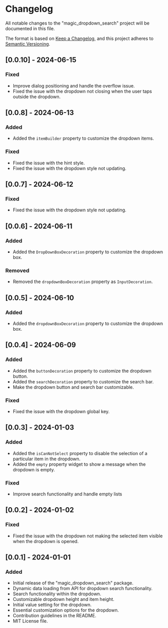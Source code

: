 # Changelog

All notable changes to the "magic_dropdown_search" project will be documented in this file.

The format is based on [Keep a Changelog](https://keepachangelog.com/en/1.0.0/),
and this project adheres to [Semantic Versioning](https://semver.org/spec/v2.0.0.html).


## [0.0.10] - 2024-06-15

### Fixed
- Improve dialog positioning and handle the overflow issue.
- Fixed the issue with the dropdown not closing when the user taps outside the dropdown.


## [0.0.8] - 2024-06-13

### Added
- Added the `itemBuilder` property to customize the dropdown items.

### Fixed
- Fixed the issue with the hint style.
- Fixed the issue with the dropdown style not updating.


## [0.0.7] - 2024-06-12

### Fixed
- Fixed the issue with the dropdown style not updating.

## [0.0.6] - 2024-06-11

### Added
- Added the `DropDownBoxDecoration` property to customize the dropdown box.

### Removed
- Removed the `dropdownBoxDecoration` property as `InputDecoration`.

## [0.0.5] - 2024-06-10

### Added
- Added the `dropdownBoxDecoration` property to customize the dropdown box.


## [0.0.4] - 2024-06-09

### Added
- Added the `buttonDecoration` property to customize the dropdown button.
- Added the `searchDecoration` property to customize the search bar.
- Make the dropdown button and search bar customizable.

### Fixed
- Fixed the issue with the dropdown global key.

## [0.0.3] - 2024-01-03

### Added
- Added the `isCanNotSelect` property to disable the selection of a particular item in the dropdown.
- Added the `empty` property widget to show a message when the dropdown is empty.

### Fixed
- Improve search functionality and handle empty lists

## [0.0.2] - 2024-01-02

### Fixed
- Fixed the issue with the dropdown not making the selected item visible when the dropdown is opened.

## [0.0.1] - 2024-01-01

### Added
- Initial release of the "magic_dropdown_search" package.
- Dynamic data loading from API for dropdown search functionality.
- Search functionality within the dropdown.
- Customizable dropdown height and item height.
- Initial value setting for the dropdown.
- Essential customization options for the dropdown.
- Contribution guidelines in the README.
- MIT License file.